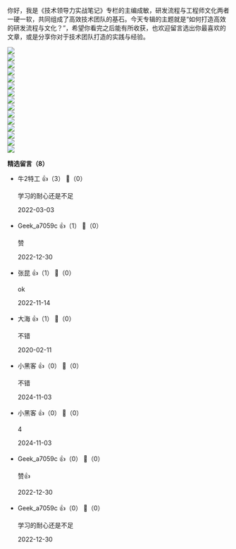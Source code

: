 你好，我是《技术领导力实战笔记》专栏的主编成敏，研发流程与工程师文化两者一硬一软，共同组成了高效技术团队的基石。今天专辑的主题就是“如何打造高效的研发流程与文化？”，希望你看完之后能有所收获，也欢迎留言选出你最喜欢的文章，或是分享你对于技术团队打造的实践与经验。

[![](https://static001.geekbang.org/resource/image/1c/ab/1cbf12d8a9e07e23ab09a286fcb3a1ab.jpg?wh=949%2A463)](https://time.geekbang.org/column/article/6976)  
[![](https://static001.geekbang.org/resource/image/79/ae/79a03c4c50af17320c2e11f8bc60f6ae.jpg?wh=949%2A463)](https://time.geekbang.org/column/article/7338)  
[![](https://static001.geekbang.org/resource/image/68/86/68210bea470c276e7ffbc837430ed286.jpg?wh=949%2A463)](https://time.geekbang.org/column/article/7557)  
[![](https://static001.geekbang.org/resource/image/1d/aa/1d06308592b6caa661d6959b0ab3a1aa.jpg?wh=949%2A463)](https://time.geekbang.org/column/article/7916)  
[![](https://static001.geekbang.org/resource/image/49/d8/49a5d1ba13caf64377ea04e8baf6fcd8.jpg?wh=949%2A463)](https://time.geekbang.org/column/article/7991)  
[![](https://static001.geekbang.org/resource/image/0f/44/0f8d4da91dfe2f72aced54b3e3bbd544.jpg?wh=949%2A463)](https://time.geekbang.org/column/article/8395)  
[![](https://static001.geekbang.org/resource/image/35/20/358085a01f28cccac37a6043cb469d20.jpg?wh=949%2A463)](https://time.geekbang.org/column/article/8894)  
[![](https://static001.geekbang.org/resource/image/10/16/100a00f67267681dfc94c2c278868f16.jpg?wh=949%2A463)](https://time.geekbang.org/column/article/10612)  
[![](https://static001.geekbang.org/resource/image/d5/07/d5c1e0087a4799d25c7d693877745207.jpg?wh=949%2A463)](https://time.geekbang.org/column/article/11242)  
[![](https://static001.geekbang.org/resource/image/c4/40/c40df8bc747e1ca22b5172b0bd32c540.jpg?wh=949%2A463)](https://time.geekbang.org/column/article/11399)  
[![](https://static001.geekbang.org/resource/image/e0/f0/e05f76bc831e6c82cdcefbcd7e6f45f0.jpg?wh=949%2A463)](https://time.geekbang.org/column/article/12904)  
[![](https://static001.geekbang.org/resource/image/62/cd/624a6d2330889c21e0fbe0c84010d3cd.jpg?wh=949%2A463)](https://time.geekbang.org/column/article/71350)  
[![](https://static001.geekbang.org/resource/image/eb/52/ebe2c2d729e9c3611a626ba1fbad1c52.jpg?wh=949%2A463)](https://time.geekbang.org/column/article/78489)  
[![](https://static001.geekbang.org/resource/image/09/99/099da711d671f205b529553076f11299.jpg?wh=949%2A463)](https://time.geekbang.org/column/article/11594)  
[![](https://static001.geekbang.org/resource/image/eb/c3/eb1ae980b60efb851e28484910a6e5c3.jpg?wh=949%2A463)](https://time.geekbang.org/column/article/9308)
<div><strong>精选留言（8）</strong></div><ul>
<li><span>牛2特工</span> 👍（3） 💬（0）<p>学习的耐心还是不足</p>2022-03-03</li><br/><li><span>Geek_a7059c</span> 👍（1） 💬（0）<p>赞</p>2022-12-30</li><br/><li><span>张昆</span> 👍（1） 💬（0）<p>ok</p>2022-11-14</li><br/><li><span>大海</span> 👍（1） 💬（0）<p>不错</p>2020-02-11</li><br/><li><span>小黑客</span> 👍（0） 💬（0）<p>不错</p>2024-11-03</li><br/><li><span>小黑客</span> 👍（0） 💬（0）<p>4</p>2024-11-03</li><br/><li><span>Geek_a7059c</span> 👍（0） 💬（0）<p>赞👍</p>2022-12-30</li><br/><li><span>Geek_a7059c</span> 👍（0） 💬（0）<p>学习的耐心还是不足
</p>2022-12-30</li><br/>
</ul>